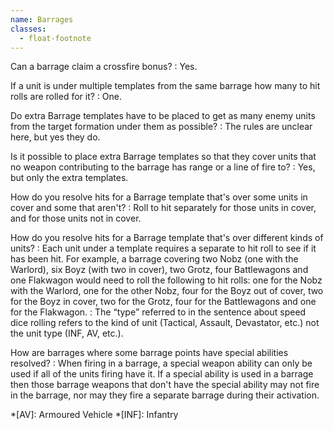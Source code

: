 ```yaml
---
name: Barrages
classes:
  - float-footnote
---
```

Can a barrage claim a crossfire bonus?
: Yes.

If a unit is under multiple templates from the same barrage how many to hit rolls are rolled for it?
: One.

Do extra Barrage templates have to be placed to get as many enemy units from the target formation under them as possible?
: The rules are unclear here, but yes they do.

Is it possible to place extra Barrage templates so that they cover units that no weapon contributing to the barrage has range or a line of fire to?
: Yes, but only the extra templates.

How do you resolve hits for a Barrage template that's over some units in cover and some that aren't?
: Roll to hit separately for those units in cover, and for those units not in cover.

How do you resolve hits for a Barrage template that's over different kinds of units?
: Each unit under a template requires a separate to hit roll to see if it has been hit. For example, a barrage covering two Nobz (one with the Warlord), six Boyz (with two in cover), two Grotz, four Battlewagons and one Flakwagon would need to roll the following to hit rolls: one for the Nobz with the Warlord, one for the other Nobz, four for the Boyz out of cover, two for the Boyz in cover, two for the Grotz, four for the Battlewagons and one for the Flakwagon.
: The <q>type</q> referred to in the sentence about speed dice rolling refers to the kind of unit (Tactical, Assault, Devastator, etc.) not the unit type (INF, AV, etc.).

How are barrages where some barrage points have special abilities resolved?
: When firing in a barrage, a special weapon ability can only be used if all of the units firing have it. If a special ability is used in a barrage then those barrage weapons that don't have the special ability may not fire in the barrage, nor may they fire a separate barrage during their activation.

*[AV]: Armoured Vehicle
*[INF]: Infantry